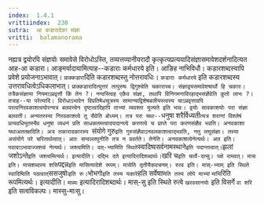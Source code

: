 ```yaml
---
index:  1.4.1
vrittiindex:  230
sutra:  आ कडारादेका संज्ञा
vritti:  balamanorama 
---
```


नह्यत्र द्वयोरपि संज्ञयोः समावेसे विरोधोऽस्ति, तव्यत्तव्यानीयरादौ कृत्कृत्यप्रत्ययादिसंज्ञासमावेशदर्शनादित्यत आह-आ कडारा। आङ्मर्यादायामित्याह--कडाराः कर्मधारये इति। आङिह नाभिविधौ। कडारशब्दस्यापि प्रवेशे प्रयोजनाऽभावात्। `प्राक्कडारा`दिति कडारशब्दस्तु नोत्तरावधिः। `कडाराः कर्मधारये` इति कडारशब्दस्य उत्तरावधित्वेऽधिकलाभात्। `प्राक्कडारादित्युत्तरं तत्पुरुषः द्विगुश्चेति चकाराच्च। संज्ञाद्वयसमावेशषार्थो हि चकारः। तत्रैकसंज्ञाया नियमाऽप्रवृत्तौ किं तेन ?। नन्वस्त्विह एकैव संज्ञा, तथापि विनिगमनाविरहाद्भसंज्ञैवेति कुतो लाभः ?। तत्राह--या परेत्यादि। विरोधाऽभावेन विप्रतिषेधसूत्रस्य सामान्याद्विशेषबलीयस्त्वस्य चाऽप्रवृत्तावपि परत्वनिरवकाशत्वयोरन्यत्र बलवत्त्वेन दृष्टत्वादिहापि ताभ्यां व्यवश्ता युज्यते इति भावः। द्वयोः सावकाशयोः परा संज्ञा बलवती। अन्यतरस्या निरवकाशत्वे तु सैवेति बोध्यम्। तत्र परा यथा--`धनुषा शरैर्विध्यती`त्यत्र शराणां विश्लेषं प्रत्यवधिभूतस्यैव धनुषा व्यधनं प्रति साधकतमत्वादपादानत्वे करणत्वे च प्राप्ते परा करणसंज्ञैव भवति। अनवकाशा यथाअततक्षदिति। अत्र तकारादकारस्य `संयोगे गुरु` इति गुरुसंज्ञैवाऽनवलकाशत्वाद्भवति, नतु लघुसंज्ञा। तस्या असंयोगे परे चरितार्थत्वात्। अतः सन्वल्लघुनीति तत्र न प्रवर्तते। तेनेति। अनवकाशत्वेनेत्यर्थः। अत इति। पदत्वाऽभावाज्जश्त्वं नेत्यर्थः। जश्त्वमिति। दत्-भ्यामिति स्थिते `स्वादिष्वसर्वनामस्थाने` इति पदान्तत्वात्। `झलां जशोऽन्ते` इति जश्त्वमित्यर्थः। इत्यादीति। दद्भिः दते इत्यादिरादिशब्दार्थः। `खरि च` इति चर्त्वे-दत्सु। पक्षे रामवत्। मास इति। मासशब्दस्य शसि `पद्दन्न` इति मासित्यादेशे रूपम्। मासेति तृतीयैकवचनम्। रुत्व इति। मास्-भ्याम् इति स्थिते स्वादिष्विति पदत्वात् `ससजुषोः` इति रुः। `भोभगो` इति तस्य यकारे `हलि सर्वेषा`मिति तस्य लोपे माभ्यां` `माभि`रिति रूपमित्यर्थः। इत्यादीति। `माब्यः` इत्यादिरादिशब्दार्थः। मास्-सु इति स्थिते रुत्वे `खरवसानयोः` इति विसर्गे `वा शरि` इति सत्वविकल्पः। मास्सु-माःसु।

